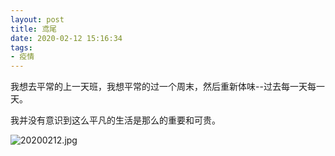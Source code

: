 ```yaml
---
layout: post
title: 鸢尾
date: 2020-02-12 15:16:34
tags:
- 疫情
---
```

我想去平常的上一天班，我想平常的过一个周末，然后重新体味--过去每一天每一天。

我并没有意识到这么平凡的生活是那么的重要和可贵。

![20200212.jpg](https://i.loli.net/2020/02/12/kcYgArJNvI8XUGi.jpg)
